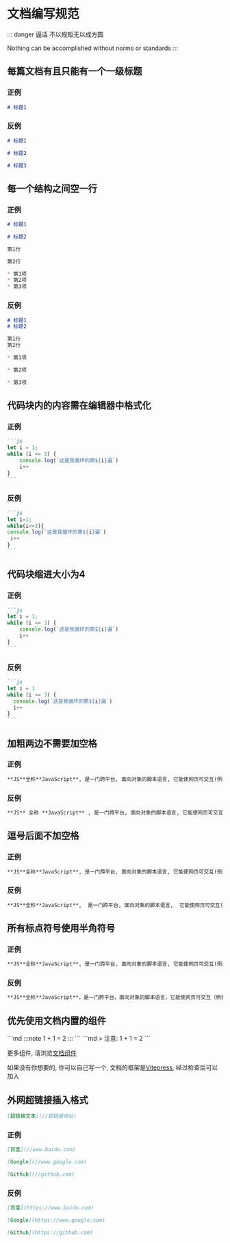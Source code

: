 # 文档编写规范

::: danger 逼话
不以规矩无以成方圆

Nothing can be accomplished without norms or standards
:::

## 每篇文档有且只能有一个一级标题

### 正例

```md
# 标题1
```

### 反例

```md
# 标题1

# 标题2

# 标题3
```

## 每一个结构之间空一行

### 正例

```md
# 标题1

# 标题2

第1行

第2行

* 第1项
* 第2项
* 第3项
```

### 反例

```md
# 标题1
# 标题2

第1行
第2行

* 第1项

* 第2项

* 第3项
```

## 代码块内的内容需在编辑器中格式化

### 正例

````md
```js
let i = 1;
while (i <= 3) {
    console.log(`这是我循环的第${i}遍`)
    i++
}
```
````

### 反例

````md
```js
let i=1;
while(i<=3){
console.log(`这是我循环的第${i}遍`)
 i++
}
```
````

## 代码块缩进大小为4

### 正例

````md
```js
let i = 1;
while (i <= 3) {
    console.log(`这是我循环的第${i}遍`)
    i++
}
```
````

### 反例

````md
```js
let i = 1
while (i <= 3) {
  console.log(`这是我循环的第${i}遍`)
  i++
}
```
````

## 加粗两边不需要加空格

### 正例

```md
**JS**全称**JavaScript**, 是一门跨平台, 面向对象的脚本语言, 它能使网页可交互(例如拥有复杂的动画, 可点击的按钮, 通俗的菜单等)
```

### 反例

```md
**JS** 全称 **JavaScript** , 是一门跨平台, 面向对象的脚本语言, 它能使网页可交互(例如拥有复杂的动画, 可点击的按钮, 通俗的菜单等)
```

## 逗号后面不加空格

### 正例

```md
**JS**全称**JavaScript**, 是一门跨平台, 面向对象的脚本语言, 它能使网页可交互(例如拥有复杂的动画, 可点击的按钮, 通俗的菜单等)
```

### 反例

```md
**JS**全称**JavaScript**,  是一门跨平台, 面向对象的脚本语言,  它能使网页可交互(例如拥有复杂的动画,  可点击的按钮,  通俗的菜单等)
```

## 所有标点符号使用半角符号

### 正例

```md
**JS**全称**JavaScript**, 是一门跨平台, 面向对象的脚本语言, 它能使网页可交互(例如拥有复杂的动画, 可点击的按钮, 通俗的菜单等)
```

### 反例

```md
**JS**全称**JavaScript**，是一门跨平台，面向对象的脚本语言，它能使网页可交互（例如拥有复杂的动画，可点击的按钮，通俗的菜单等）
```

## 优先使用文档内置的组件

<Tabs>
    <TabItem value="Proportional" label="正比">
        ```md
        :::note
        1 + 1 = 2
        :::
        ```
    </TabItem>
    <TabItem value="InverselyProportional" label="反比">
        ```md
        > 注意: 1 + 1 = 2
        ```
    </TabItem>
</Tabs>

更多组件, 请浏览[文档组件](/Docs/ElakeDocs/Components/AlarmBox)

如果没有你想要的, 你可以自己写一个, 文档的框架是[Vitepress](//vitepress.dev), 经过检查后可以加入

## 外网超链接插入格式

```md
[超链接文本](//超链接地址)
```

### 正例

```md
[百度](//www.baidu.com)

[Google](//www.google.com)

[Github](//github.com)
```

### 反例

```md
[百度](https://www.baidu.com)

[Google](https://www.google.com)

[Github](https://github.com)
```
